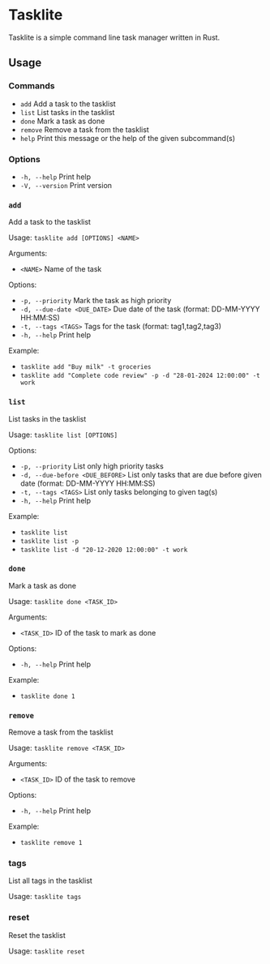 # Tasklite

Tasklite is a simple command line task manager written in Rust.

## Usage

### Commands

- `add`     Add a task to the tasklist
- `list`    List tasks in the tasklist
- `done`    Mark a task as done
- `remove`  Remove a task from the tasklist
- `help`    Print this message or the help of the given subcommand(s)

### Options

- `-h, --help`     Print help
- `-V, --version`  Print version

### `add`

Add a task to the tasklist

Usage: `tasklite add [OPTIONS] <NAME>`

Arguments:

- `<NAME>`  Name of the task

Options:

- `-p, --priority`             Mark the task as high priority
- `-d, --due-date <DUE_DATE>`  Due date of the task (format: DD-MM-YYYY HH:MM:SS)
- `-t, --tags <TAGS>`          Tags for the task (format: tag1,tag2,tag3)
- `-h, --help`                 Print help

Example:

- `tasklite add "Buy milk" -t groceries`
- `tasklite add "Complete code review" -p -d "28-01-2024 12:00:00" -t work`

### `list`

List tasks in the tasklist

Usage: `tasklite list [OPTIONS]`

Options:

- `-p, --priority`                 List only high priority tasks
- `-d, --due-before <DUE_BEFORE>`  List only tasks that are due before given date (format: DD-MM-YYYY HH:MM:SS)
- `-t, --tags <TAGS>`              List only tasks belonging to given tag(s)
- `-h, --help`                     Print help

Example:

- `tasklite list`
- `tasklite list -p`
- `tasklite list -d "20-12-2020 12:00:00" -t work`

### `done`

Mark a task as done

Usage: `tasklite done <TASK_ID>`

Arguments:

- `<TASK_ID>`  ID of the task to mark as done

Options:

- `-h, --help`  Print help

Example:

- `tasklite done 1`

### `remove`

Remove a task from the tasklist

Usage: `tasklite remove <TASK_ID>`

Arguments:

- `<TASK_ID>`  ID of the task to remove

Options:

- `-h, --help`  Print help

Example:

- `tasklite remove 1`

### tags

List all tags in the tasklist

Usage: `tasklite tags`

### reset

Reset the tasklist

Usage: `tasklite reset`
